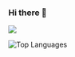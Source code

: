 ### Hi there 👋

![](https://github-readme-stats.vercel.app/api?username=xuemanchi)

![Top Languages](https://github-readme-stats.vercel.app/api/top-langs/?username=xuemanchi&show_icons=true&theme=radical&layout=compact&hide=html,css&hide_border=true&icon_color=79ff97&text_color=fff&bg_color=7373a8&title_color=fff&langs_count=6&count_private=true)

<!--
**manchixue/manchixue** is a ✨ _special_ ✨ repository because its `README.md` (this file) appears on your GitHub profile.

Here are some ideas to get you started:

- 🔭 I’m currently working on ...
- 🌱 I’m currently learning ...
- 👯 I’m looking to collaborate on ...
- 🤔 I’m looking for help with ...
- 💬 Ask me about ...
- 📫 How to reach me: ...
- 😄 Pronouns: ...
- ⚡ Fun fact: ...
-->
